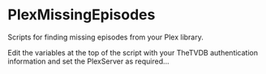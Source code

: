 # PlexMissingEpisodes

Scripts for finding missing episodes from your Plex library.

Edit the variables at the top of the script with your TheTVDB authentication information and set the PlexServer as required...
